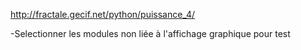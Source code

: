 http://fractale.gecif.net/python/puissance_4/

-Selectionner les modules non liée à l'affichage graphique pour test
